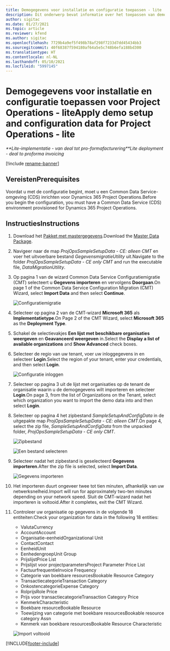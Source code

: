 ```yaml
---
title: Demogegevens voor installatie en configuratie toepassen - lite
description: Dit onderwerp bevat informatie over het toepassen van demo- en configuratiegegevens voor Project Operations.
author: sigitac
ms.date: 01/27/2021
ms.topic: article
ms.reviewer: kfend
ms.author: sigitac
ms.openlocfilehash: 7729b4a9ef5f498b78af298f7233d7dd45434bb3
ms.sourcegitcommit: 40f68387f594180af64a5e5c748b6efa188bd300
ms.translationtype: HT
ms.contentlocale: nl-NL
ms.lasthandoff: 05/10/2021
ms.locfileid: "5997145"
---
```

# <a name="apply-demo-setup-and-configuration-data-for-project-operations---lite"></a><span data-ttu-id="f0461-103">Demogegevens voor installatie en configuratie toepassen voor Project Operations - lite</span><span class="sxs-lookup"><span data-stu-id="f0461-103">Apply demo setup and configuration data for Project Operations - lite</span></span> 

<span data-ttu-id="f0461-104">_\*\*Lite-implementatie - van deal tot pro-formafacturering_</span><span class="sxs-lookup"><span data-stu-id="f0461-104">_\*\*Lite deployment - deal to proforma invoicing_</span></span>

[!include [rename-banner](~/includes/cc-data-platform-banner.md)]

## <a name="prerequisites"></a><span data-ttu-id="f0461-105">Vereisten</span><span class="sxs-lookup"><span data-stu-id="f0461-105">Prerequisites</span></span>

<span data-ttu-id="f0461-106">Voordat u met de configuratie begint, moet u een Common Data Service-omgeving (CDS) inrichten voor Dynamics 365 Project Operations.</span><span class="sxs-lookup"><span data-stu-id="f0461-106">Before you begin the configuration, you must have a Common Data Service (CDS) environment provisioned for Dynamics 365 Project Operations.</span></span>


## <a name="instructions"></a><span data-ttu-id="f0461-107">Instructies</span><span class="sxs-lookup"><span data-stu-id="f0461-107">Instructions</span></span>

1. <span data-ttu-id="f0461-108">Download het [Pakket met mastergegevens](https://download.microsoft.com/download/3/4/1/341bf279-a64f-4baa-af31-ce624859b518/ProjOpsSampleSetupData-%20CE%20only.zip).</span><span class="sxs-lookup"><span data-stu-id="f0461-108">Download the [Master Data Package](https://download.microsoft.com/download/3/4/1/341bf279-a64f-4baa-af31-ce624859b518/ProjOpsSampleSetupData-%20CE%20only.zip).</span></span> 
2. <span data-ttu-id="f0461-109">Navigeer naar de map *ProjOpsSampleSetupData - CE: alleen CMT* en voer het uitvoerbare bestand *GegevensmigratieUtility* uit.</span><span class="sxs-lookup"><span data-stu-id="f0461-109">Navigate to the folder *ProjOpsSampleSetupData - CE only CMT* and run the executable file, *DataMigrationUtility*.</span></span>
3. <span data-ttu-id="f0461-110">Op pagina 1 van de wizard Common Data Service Configuratiemigratie (CMT) selecteert u **Gegevens importeren** en vervolgens **Doorgaan**.</span><span class="sxs-lookup"><span data-stu-id="f0461-110">On page 1 of the Common Data Service Configuration Migration (CMT) Wizard, select **Import Data** and then select **Continue**.</span></span>

    ![Configuratiemigratie](./media/1ConfigurationMigration.png)

4. <span data-ttu-id="f0461-112">Selecteer op pagina 2 van de CMT-wizard **Microsoft 365** als **Implementatietype**.</span><span class="sxs-lookup"><span data-stu-id="f0461-112">On Page 2 of the CMT Wizard, select **Microsoft 365** as the **Deployment Type**.</span></span>
5. <span data-ttu-id="f0461-113">Schakel de selectievakjes **Een lijst met beschikbare organisaties weergeven** en **Geavanceerd weergeven** in.</span><span class="sxs-lookup"><span data-stu-id="f0461-113">Select the **Display a list of available organizations** and **Show Advanced** check boxes.</span></span>
6. <span data-ttu-id="f0461-114">Selecteer de regio van uw tenant, voer uw inloggegevens in en selecteer **Login**.</span><span class="sxs-lookup"><span data-stu-id="f0461-114">Select the region of your tenant, enter your credentials, and then select **Login**.</span></span>

   ![Configuratie inloggen](./media/2ConfigurationSignin.png)

7. <span data-ttu-id="f0461-116">Selecteer op pagina 3 uit de lijst met organisaties op de tenant de organisatie waarin u de demogegevens wilt importeren en selecteer **Login**.</span><span class="sxs-lookup"><span data-stu-id="f0461-116">On page 3, from the list of Organizations on the Tenant, select which organization you want to import the demo data into and then select **Login**.</span></span>
8. <span data-ttu-id="f0461-117">Selecteer op pagina 4 het zipbestand *SampleSetupAndConfigData* in de uitgepakte map *ProjOpsSampleSetupData - CE: alleen CMT*.</span><span class="sxs-lookup"><span data-stu-id="f0461-117">On page 4, select the zip file, *SampleSetupAndConfigData* from the unpacked folder, *ProjOpsSampleSetupData - CE only CMT*.</span></span>

   ![Zipbestand](./media/3ZipFile.png)

   ![Een bestand selecteren](./media/4SelectAFile.png)

9. <span data-ttu-id="f0461-120">Selecteer nadat het zipbestand is geselecteerd **Gegevens importeren**.</span><span class="sxs-lookup"><span data-stu-id="f0461-120">After the zip file is selected, select **Import Data**.</span></span>

   ![Gegevens importeren](./media/5ImportData.png)

10. <span data-ttu-id="f0461-122">Het importeren duurt ongeveer twee tot tien minuten, afhankelijk van uw netwerksnelheid.</span><span class="sxs-lookup"><span data-stu-id="f0461-122">Import will run for approximately two-ten minutes depending on your network speed.</span></span> <span data-ttu-id="f0461-123">Sluit de CMT-wizard nadat het importeren is voltooid.</span><span class="sxs-lookup"><span data-stu-id="f0461-123">After it completes, exit the CMT Wizard.</span></span> 
11. <span data-ttu-id="f0461-124">Controleer uw organisatie op gegevens in de volgende 18 entiteiten:</span><span class="sxs-lookup"><span data-stu-id="f0461-124">Check your organization for data in the following 18 entities:</span></span>

    -   <span data-ttu-id="f0461-125">Valuta</span><span class="sxs-lookup"><span data-stu-id="f0461-125">Currency</span></span>
    -   <span data-ttu-id="f0461-126">Account</span><span class="sxs-lookup"><span data-stu-id="f0461-126">Account</span></span>
    -   <span data-ttu-id="f0461-127">Organisatie-eenheid</span><span class="sxs-lookup"><span data-stu-id="f0461-127">Organizational Unit</span></span>
    -   <span data-ttu-id="f0461-128">Contact</span><span class="sxs-lookup"><span data-stu-id="f0461-128">Contact</span></span>
    -   <span data-ttu-id="f0461-129">Eenheid</span><span class="sxs-lookup"><span data-stu-id="f0461-129">Unit</span></span>
    -   <span data-ttu-id="f0461-130">Eenhedengroep</span><span class="sxs-lookup"><span data-stu-id="f0461-130">Unit Group</span></span>
    -   <span data-ttu-id="f0461-131">Prijslijst</span><span class="sxs-lookup"><span data-stu-id="f0461-131">Price List</span></span>
    -   <span data-ttu-id="f0461-132">Prijslijst voor projectparameters</span><span class="sxs-lookup"><span data-stu-id="f0461-132">Project Parameter Price List</span></span> 
    -   <span data-ttu-id="f0461-133">Factuurfrequentie</span><span class="sxs-lookup"><span data-stu-id="f0461-133">Invoice Frequency</span></span>
    -   <span data-ttu-id="f0461-134">Categorie van boekbare resources</span><span class="sxs-lookup"><span data-stu-id="f0461-134">Bookable Resource Category</span></span>
    -   <span data-ttu-id="f0461-135">Transactiecategorie</span><span class="sxs-lookup"><span data-stu-id="f0461-135">Transaction Category</span></span>
    -   <span data-ttu-id="f0461-136">Onkostencategorie</span><span class="sxs-lookup"><span data-stu-id="f0461-136">Expense Category</span></span>
    -   <span data-ttu-id="f0461-137">Rolprijs</span><span class="sxs-lookup"><span data-stu-id="f0461-137">Role Price</span></span>
    -   <span data-ttu-id="f0461-138">Prijs voor transactiecategorie</span><span class="sxs-lookup"><span data-stu-id="f0461-138">Transaction Category Price</span></span>
    -   <span data-ttu-id="f0461-139">Kenmerk</span><span class="sxs-lookup"><span data-stu-id="f0461-139">Characteristic</span></span>
    -   <span data-ttu-id="f0461-140">Boekbare resource</span><span class="sxs-lookup"><span data-stu-id="f0461-140">Bookable Resource</span></span>
    -   <span data-ttu-id="f0461-141">Toewijzing van categorie met boekbare resources</span><span class="sxs-lookup"><span data-stu-id="f0461-141">Bookable resource category Assn</span></span>
    -   <span data-ttu-id="f0461-142">Kenmerk van boekbare resources</span><span class="sxs-lookup"><span data-stu-id="f0461-142">Bookable Resource Characteristic</span></span>

    ![Import voltooid](./media/6CompleteImport.png)


[!INCLUDE[footer-include](../includes/footer-banner.md)]
